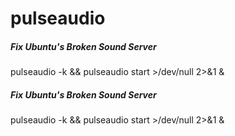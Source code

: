 # pulseaudio

##### Fix Ubuntu's Broken Sound Server

   pulseaudio  -k && pulseaudio start >/dev/null 2>&1 &

##### Fix Ubuntu's Broken Sound Server

   pulseaudio  -k && pulseaudio start >/dev/null 2>&1 &
